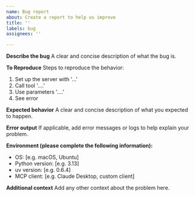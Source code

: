 ```yaml
---
name: Bug report
about: Create a report to help us improve
title: ''
labels: bug
assignees: ''

---
```


**Describe the bug**
A clear and concise description of what the bug is.

**To Reproduce**
Steps to reproduce the behavior:
1. Set up the server with '...'
2. Call tool '....'
3. Use parameters '....'
4. See error

**Expected behavior**
A clear and concise description of what you expected to happen.

**Error output**
If applicable, add error messages or logs to help explain your problem.

**Environment (please complete the following information):**
 - OS: [e.g. macOS, Ubuntu]
 - Python version: [e.g. 3.13]
 - uv version: [e.g. 0.6.4]
 - MCP client: [e.g. Claude Desktop, custom client]

**Additional context**
Add any other context about the problem here. 